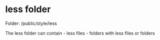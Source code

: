 less folder
====
Folder: /public/style/less

The less folder can contain
    - less files
    - folders with less files or folders